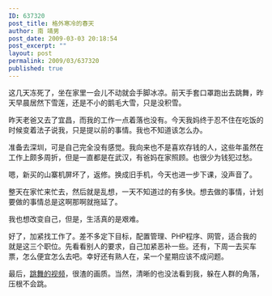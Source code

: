 ```yaml
---
ID: 637320
post_title: 格外寒冷的春天
author: 南 靖男
post_date: 2009-03-03 20:18:54
post_excerpt: ""
layout: post
permalink: 2009/03/637320
published: true
---
```

<p>这几天冻死了，坐在家里一会儿不动就会手脚冰凉。前天手套口罩跑出去跳舞，昨天早晨居然下雪莲，还是不小的鹅毛大雪，只是没积雪。</p>  <p>昨天老爸又去了宜昌，而我的工作一点着落也没有。今天我妈终于忍不住在吃饭的时候变着法子说我，只是提以前的事情。我也不知道该怎么办。</p>  <p>准备去深圳，可是自己完全没有感觉。我向来也不是喜欢存钱的人，这些年虽然在工作上颇多周折，但是一直都是在武汉，有爸妈在家照顾。也很少为钱犯过愁。</p>  <p>嗯，新买的山寨机屏坏了，返修。换成旧手机，今天也进一步下课，没声音了。</p>  <p>整天在家忙来忙去，然后就是乱想，一天不知道过的有多快。想去做的事情，计划要做的事情总是这啊那啊就拖延了。</p>  <p>我也想改变自己，但是，生活真的是艰难。</p>  <p>好了，加紧找工作了。差不多定下目标，配置管理、PHP程序、网管，适合我的就是这三个职位。先看看别人的要求，自己加紧恶补一些。还有，下周一去买车票，怎么便宜怎么去吧。幸好还有熟人在，呆一个星期应该不成问题。</p>  <p>最后，<a href="http://222.243.146.200/html/ent/20090301/22561.html">跳舞的视频</a>，很渣的画质。当然，清晰的也没法看到我，躲在人群的角落，压根不会跳。</p>